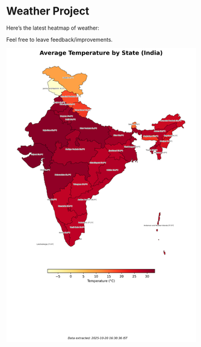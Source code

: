 # Weather Project

Here’s the latest heatmap of weather:

Feel free to leave feedback/improvements.

![India Heatmap](docs/assets/india_heatmap.png?v=F61656)
